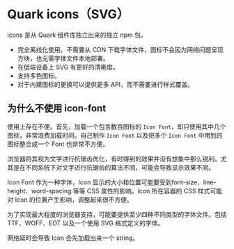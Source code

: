 # Quark icons（SVG）

icons 是从 Quark 组件库独立出来的独立 npm 包。

- 完全离线化使用，不需要从 CDN 下载字体文件，图标不会因为网络问题呈现方块，也无需字体文件本地部署。
- 在低端设备上 SVG 有更好的清晰度。
- 支持多色图标。
- 对于内建图标的更换可以提供更多 API，而不需要进行样式覆盖。

## 为什么不使用 icon-font

使用上存在不便。首先，加载一个包含数百图标的 `Icon Font`，却只使用其中几个图标，非常浪费加载时间。自己制作 `Icon Font` 以及把多个 `Icon Font` 中用到的图标整合成一个 Font 也非常不方便。

浏览器将其视为文字进行抗锯齿优化，有时得到的效果并没有想象中那么锐利。尤其是在不同系统下对文字进行抗锯齿的算法不同，可能会导致显示效果不同。

Icon Font 作为一种字体，Icon 显示的大小和位置可能要受到font-size、line-height、word-spacing 等等 CSS 属性的影响。Icon 所在容器的 CSS 样式可能对 Icon 的位置产生影响，调整起来很不方便。

为了实现最大程度的浏览器支持，可能要提供至少四种不同类型的字体文件。包括TTF、WOFF、EOT 以及一个使用 SVG 格式定义的字体。

网络延时会导致 Icon 会先加载出来一个 string。